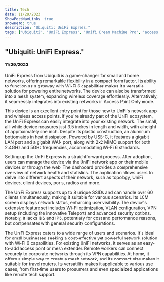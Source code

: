 ```yaml
---
title: Tech
date: 11/29/2023
ShowPostNavLinks: true
showHero: true
description: "Ubiquiti: UniFi Express."
tags: ["Ubiquiti", "UniFi Express", "Unifi Dream Machine Pro", "access points", "USB-C", "LAN", "WAN", "Unify", "DHCP", "Wi-Fi 6", "VPN", "IDS", "IPS", "LCM", "MIMO",  ]
---
```

## "Ubiquiti: UniFi Express."
#### 11/29/2023

UniFi Express from Ubiquiti is a game-changer for small and home networks, offering remarkable flexibility in a compact form factor. Its ability to function as a gateway with Wi-Fi 6 capabilities makes it a versatile solution for powering entire networks. The device can also be transformed into a mesh system, expanding wireless coverage effortlessly. Alternatively, it seamlessly integrates into existing networks in Access Point Only mode.

This device is an excellent entry point for those new to UniFi's network app and wireless access points. If you're already part of the UniFi ecosystem, the UniFi Express can easily integrate into your existing network. The small, all-white device measures just 3.5 inches in length and width, with a height of approximately one inch. Despite its plastic construction, an aluminum bottom aids in heat dissipation. Powered by USB-C, it features a gigabit LAN port and a gigabit WAN port, along with 2x2 MIMO support for both 2.4GHz and 5GHz frequencies, accommodating Wi-Fi 6 standards.

Setting up the UniFi Express is a straightforward process. After adoption, users can manage the device via the UniFi network app on their mobile devices or through the web. The dashboard provides a comprehensive overview of network health and statistics. The application allows users to delve into different aspects of their network, such as topology, UniFi devices, client devices, ports, radios and more.

The UniFi Express supports up to 8 unique SSIDs and can handle over 60 clients simultaneously, making it suitable for various scenarios. Its LCM screen displays network status, enhancing user visibility. The device's extensive feature set includes Wi-Fi optimization, VLAN configuration, VPN setup (including the innovative Teleport) and advanced security options. Notably, it lacks IDS and IPS, potentially for cost and performance reasons, but compensates with general security configurations.

The UniFi Express caters to a wide range of users and scenarios. It's ideal for small businesses seeking a cost-effective yet powerful network solution with Wi-Fi 6 capabilities. For existing UniFi networks, it serves as an easy-to-add access point or mesh extender. Remote workers can connect securely to corporate networks through its VPN capabilities. At home, it offers a simple way to create a mesh network, and its compact size makes it suitable for travel routers. Its versatility makes it applicable to various use cases, from first-time users to prosumers and even specialized applications like remote tech support.
